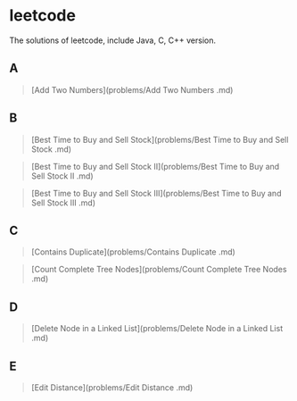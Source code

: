 # leetcode

The solutions of leetcode, include Java, C, C++ version.

## A

> [Add Two Numbers](problems/Add Two Numbers .md)

## B

> [Best Time to Buy and Sell Stock](problems/Best Time to Buy and Sell Stock .md)

> [Best Time to Buy and Sell Stock II](problems/Best Time to Buy and Sell Stock II .md)

> [Best Time to Buy and Sell Stock III](problems/Best Time to Buy and Sell Stock III .md)

## C

> [Contains Duplicate](problems/Contains Duplicate .md)

> [Count Complete Tree Nodes](problems/Count Complete Tree Nodes .md)

## D

> [Delete Node in a Linked List](problems/Delete Node in a Linked List .md)

## E

> [Edit Distance](problems/Edit Distance .md)
